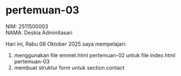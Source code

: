 # pertemuan-03                  
 
   NIM: 2511500003<br>
   NAMA: Deskia Adminitasari<br>

Hari ini, Rabu 08 Oktober 2025 saya mempelajari:
<ol>
<li>menggunakan file emmet.html pertemuan-02 untuk file index.html pertemuan-03</li>
<li>membuat struktur form untuk section contact</li>
</ol> 